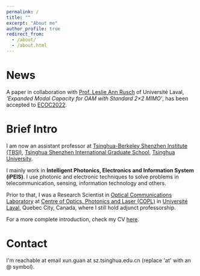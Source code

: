 ```yaml
---
permalink: /
title: ""
excerpt: "About me"
author_profile: true
redirect_from: 
  - /about/
  - /about.html
---
```


# News
A paper in collaboration with [Prof. Leslie Ann Rusch](https://ocl.fsg.ulaval.ca/team/leslie-rusch) of Universit&eacute; Laval, <em>'Expanded Modal Capacity for OAM with Standard 2×2 MIMO'</em>, has been accepted to [ECOC2022](https://www.ecoc2022.org/).

# Brief Intro
I am now an assistant professor at [Tsinghua-Berkeley Shenzhen Institute (TBSI)](https://www.tbsi.edu.cn/), [Tsinghua Shenzhen International Graduate School](https://www.sigs.tsinghua.edu.cn/), [Tsinghua University](https://www.tsinghua.edu.cn/en/).

I mainly work in **Intelligent Photonics, Electronics and Information System (iPEIS)**. I use photonic and electronic techniques to solve problems in telecommunication, sensing, information technology and others.

Prior to that, I was a Research Scientist in [Optical Communications Laboratory](https://ocl.fsg.ulaval.ca/) at [Centre of Optics, Photonics and Laser (COPL)](https://www.copl.ulaval.ca/accueil/) in [Universit&eacute; Laval](https://www.ulaval.ca/), Quebec City, Canada, where I still hold adjunct professorship.

For a more complete introduction, check my CV [here](https://docs.google.com/document/d/146sRo-iF6s44EmsslPvsUO9qtpev-_mKAoGmBwWbYBg/edit?usp=sharing).


# Contact
I'm reachable at email xun.guan at sz.tsinghua.edu.cn (replace 'at' with an @ symbol).








